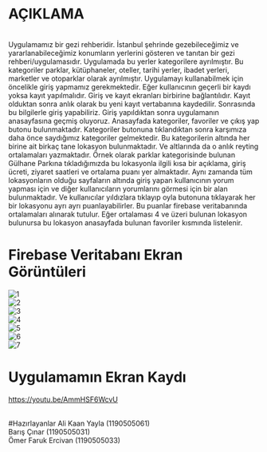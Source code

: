 # AÇIKLAMA
<br/>
Uygulamamız bir gezi rehberidir. İstanbul şehrinde gezebileceğimiz ve yararlanabileceğimiz konumların yerlerini gösteren ve tanıtan bir gezi rehberi/uygulamasıdır. Uygulamada bu yerler kategorilere ayrılmıştır. Bu kategoriler parklar, kütüphaneler, oteller, tarihi yerler, ibadet yerleri, marketler ve otoparklar olarak ayrılmıştır. Uygulamayı kullanabilmek için öncelikle giriş yapmamız gerekmektedir. Eğer kullanıcının geçerli bir kaydı yoksa kayıt yapılmalıdır. Giriş ve kayıt ekranları birbirine bağlantılıdır. Kayıt olduktan sonra anlık olarak bu yeni kayıt vertabanına kaydedilir. Sonrasında bu bilgilerle giriş yapabiliriz. Giriş yapıldıktan sonra uygulamanın anasayfasına geçmiş oluyoruz. Anasayfada kategoriler, favoriler ve çıkış yap butonu bulunmaktadır. Kategoriler butonuna tıklandıktan sonra karşımıza daha önce saydığımız kategoriler gelmektedir. Bu kategorilerin altında her birine ait birkaç tane lokasyon bulunmaktadır. Ve altlarında da o anlık reyting ortalamaları yazmaktadır. Örnek olarak parklar kategorisinde bulunan Gülhane Parkına tıkladığımızda bu lokasyonla ilgili kısa bir açıklama, giriş ücreti, ziyaret saatleri ve ortalama puanı yer almaktadır. Aynı zamanda tüm lokasyonların olduğu sayfaların altında giriş yapan kullanıcının yorum yapması için ve diğer kullanıcıların yorumlarını görmesi için bir alan bulunmaktadır. Ve kullanıcılar yıldızlara tıklayıp oyla butonuna tıklayarak her bir lokasyonu ayrı ayrı puanlayabilirler. Bu puanlar firebase veritabanında ortalamaları alınarak tutulur. Eğer ortalaması 4 ve üzeri bulunan lokasyon bulunursa bu lokasyon anasayfada bulunan favoriler kısmında listelenir.

# Firebase Veritabanı Ekran Görüntüleri

![1](https://user-images.githubusercontent.com/102831736/172831889-7bf87270-87a4-419d-adf2-4a6a3971e9b7.png)
<br/>
![2](https://user-images.githubusercontent.com/102831736/172831922-64cf9f6e-b72d-46b4-bd20-f2d4d835e176.png)
<br/>
![3](https://user-images.githubusercontent.com/102831736/172831946-6ea871df-5b8f-4699-adfd-678b42712905.png)
<br/>
![4](https://user-images.githubusercontent.com/102831736/172831966-8ce2e502-b9ca-4f1f-8061-1a6e97fba270.png)
<br/>
![5](https://user-images.githubusercontent.com/102831736/172831968-29021d20-2d0c-4709-a856-3d9c2dd3bae5.png)
<br/>
![6](https://user-images.githubusercontent.com/102831736/172831978-c56b7de2-56d8-4c84-8b73-3dce2ef9bf48.png)
<br/>
![7](https://user-images.githubusercontent.com/102831736/172835587-bd182564-4bf0-4868-936e-c37cb5db6dfa.png)
<br/>

# Uygulamamın Ekran Kaydı

https://youtu.be/AmmHSF6WcvU

<br/>
#Hazırlayanlar
Ali Kaan Yayla (1190505061)
<br/>
Barış Çınar (1190505031)
<br/>
Ömer Faruk Ercivan (1190505033)
